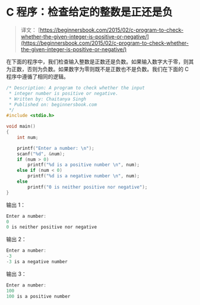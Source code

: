 # C 程序：检查给定的整数是正还是负

> 译文： [https://beginnersbook.com/2015/02/c-program-to-check-whether-the-given-integer-is-positive-or-negative/](https://beginnersbook.com/2015/02/c-program-to-check-whether-the-given-integer-is-positive-or-negative/)

在下面的程序中，我们检查输入整数是正数还是负数。如果输入数字大于零，则其为正数，否则为负数。如果数字为零则既不是正数也不是负数。我们在下面的 C 程序中遵循了相同的逻辑。

```c
/* Description: A program to check whether the input
 * integer number is positive or negative. 
 * Written by: Chaitanya Singh
 * Published on: beginnersbook.com
 */
#include <stdio.h>

void main()
{
    int num;

    printf("Enter a number: \n");
    scanf("%d", &num);
    if (num > 0)
        printf("%d is a positive number \n", num);
    else if (num < 0)
        printf("%d is a negative number \n", num);
    else
        printf("0 is neither positive nor negative");
}
```

输出 1：

```c
Enter a number:
0
0 is neither positive nor negative
```

输出 2：

```c
Enter a number:
-3
-3 is a negative number
```

输出 3：

```c
Enter a number:
100
100 is a positive number
```